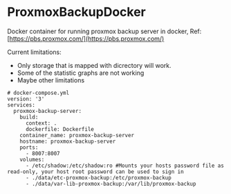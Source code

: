 
# ProxmoxBackupDocker

Docker container for running proxmox backup server in docker,
Ref:[https://pbs.proxmox.com/](https://pbs.proxmox.com/)


Current limitations:

 - Only storage that is mapped with dicrectory will work.
 - Some of the statistic graphs are not working
 - Maybe other limitations

```
# docker-compose.yml
version: '3'
services:
  proxmox-backup-server:
    build:
      context: .
      dockerfile: Dockerfile
    container_name: proxmox-backup-server
    hostname: proxmox-backup-server
    ports:
      - 8007:8007
    volumes:
      - /etc/shadow:/etc/shadow:ro #Mounts your hosts password file as read-only, your host root password can be used to sign in
      - ./data/etc-proxmox-backup:/etc/proxmox-backup
      - ./data/var-lib-proxmox-backup:/var/lib/proxmox-backup
```
